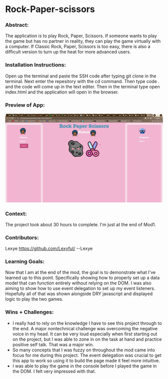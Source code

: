 # Rock-Paper-scissors
### Abstract:
[//]: <> (Briefly describe what you built and its features. What problem is the app solving? How does this application solve that problem?)
The application is to play Rock, Paper, Scissors. If someone wants to play the game but has no partner in reality, they can play the game virtually with a computer. If Classic Rock, Paper, Scissors is too easy, there is also a difficult version to turn up the heat for more advanced users.

### Installation Instructions:
[//]: <> (What steps does a person have to take to get your app cloned down and running?)
Open up the terminal and paste the SSH code after typing git clone in the terminal. Next enter the repesitory with the cd command. Then type code . and the code will come up in the text editer. Then in the terminal type open index.html and the application will open in the browser.

### Preview of App:
[//]: <> (Provide ONE gif or screenshot of your application - choose the "coolest" piece of functionality to show off.)
![Alt Text](rock-paper-scissors.png)

### Context:
[//]: <> (Give some context for the project here. How long did you have to work on it? How far into the Turing program are you?) 
The project took about 30 hours to complete. I'm just at the end of Mod1.
### Contributors:
[//]: <> (Who worked on this application? Link to their GitHubs.)
Lexye https://github.com/Lexyful/ --Lexye


### Learning Goals:
[//]: <> (What were the learning goals of this project? What tech did you work with?)
Now that I am at the end of the mod, the goal is to demonstrate what I've learned up to this point. Specifically showing how to properly set up a data model that can function entirely without relying on the DOM. I was also aiming to show how to use event delegation to set up my event listeners. Hopefully all of that was shown alongside DRY javascript and displayed logic to play the two games.



### Wins + Challenges:
[//]: <> (What are 2-3 wins you have from this project? What were some challenges you faced - and how did you get over them?)
- I really had to rely on the knowledge I have to see this project through to the end. A major nontechnical challenge was overcoming the negative voice in my head. It can be very loud especially when first starting out on the project, but I was able to zone in on the task at hand and practice positive self talk. That was a major win.
- So many concepts that I was fuzzy on throughout the mod came into focus for me during this project. The event delegation was crucial to get this app to work so using it to build the page made it feel more intuitive. 
- I was able to play the game in the console before I played the game in the DOM. I felt very impressed with that.
